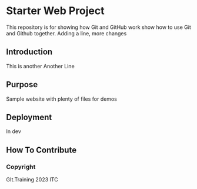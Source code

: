 # Starter Web Project

This repository is for showing how Git and GitHub work
show how to use Git and Github together. Adding a line, more changes

## Introduction

This is another
Another
Line

## Purpose

Sample website with plenty of files for demos

## Deployment

In dev

## How To Contribute

### Copyright 
GIt.Training 2023 ITC

